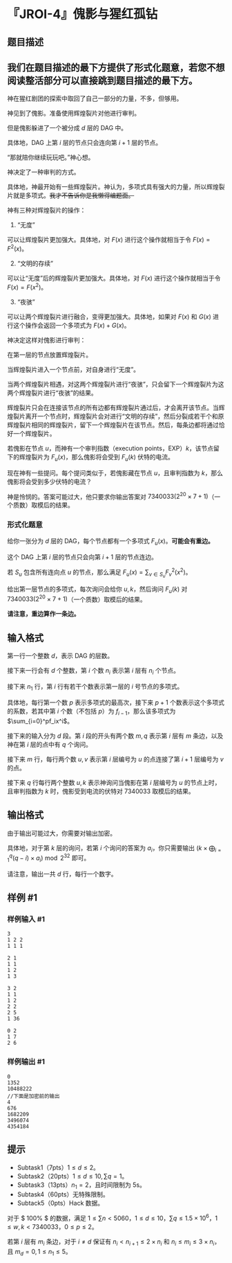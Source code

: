 # 『JROI-4』傀影与猩红孤钻

## 题目描述

## 我们在题目描述的最下方提供了形式化题意，若您不想阅读整活部分可以直接跳到题目描述的最下方。

神在猩红剧团的探索中取回了自己一部分的力量，不多，但够用。

神见到了傀影。准备使用辉煌裂片对他进行审判。

但是傀影躲进了一个被分成 $d$ 层的 DAG 中。

具体地，DAG 上第 $i$ 层的节点只会连向第 $i+1$ 层的节点。

“那就陪你继续玩玩吧。”神心想。

神决定了一种审判的方式。

具体地，神最开始有一些辉煌裂片。神认为，多项式具有强大的力量，所以辉煌裂片就是多项式。~~我才不告诉你是我懒得编题面。~~

神有三种对辉煌裂片的操作：

1. “无度”

可以让辉煌裂片更加强大。具体地，对 $F(x)$ 进行这个操作就相当于令 $F(x)=F^2(x)$。

2. “文明的存续”

可以让“无度”后的辉煌裂片更加强大。具体地，对 $F(x)$ 进行这个操作就相当于令 $F(x)=F(x^2)$。

3. “夜骇”

可以让两个辉煌裂片进行融合，变得更加强大。具体地，如果对 $F(x)$ 和 $G(x)$ 进行这个操作会返回一个多项式为 $F(x)+G(x)$。

神决定这样对傀影进行审判：

在第一层的节点放置辉煌裂片。

当辉煌裂片进入一个节点前，对自身进行“无度”。

当两个辉煌裂片相遇，对这两个辉煌裂片进行“夜骇”，只会留下一个辉煌裂片为这两个辉煌裂片进行“夜骇”的结果。

辉煌裂片只会在连接该节点的所有边都有辉煌裂片通过后，才会离开该节点。当辉煌裂片离开一个节点时，辉煌裂片会对进行“文明的存续”，然后分裂成若干个和原辉煌裂片相同的辉煌裂片，留下一个辉煌裂片在该节点。然后，每条边都将通过恰好一个辉煌裂片。

若傀影在节点 $u$，而神有一个审判指数（execution points，EXP）$k$，该节点留下的辉煌裂片为 $F_u(x)$，那么傀影将会受到 $F_u(k)$ 伏特的电流。

现在神有一些提问。每个提问类似于，若傀影藏在节点 $u$，且审判指数为 $k$，那么傀影将会受到多少伏特的电流？

神是怜悯的。答案可能过大，他只要求你输出答案对 $7340033(2^{20}\times7+1)$（一个质数）取模后的结果。
### 形式化题意
给你一张分为 $d$ 层的 DAG，每个节点都有一个多项式 $F_u(x)$。**可能会有重边。**

这个 DAG 上第 $i$ 层的节点只会向第 $i+1$ 层的节点连边。

若 $S_u$ 包含所有连向点 $u$ 的节点，那么满足 $F_u(x)=\sum_{v \in S_u}F_v^2(x^2)$。

给出第一层节点的多项式，每次询问会给你 $u,k$，然后询问 $F_u(k)$ 对 $7340033(2^{20}\times7+1)$（一个质数）取模后的结果。

**请注意，重边算作一条边。**

## 输入格式

第一行一个整数 $d$，表示 DAG 的层数。

接下来一行会有 $d$ 个整数，第 $i$ 个数 $n_i$ 表示第 $i$ 层有 $n_i$ 个节点。

接下来 $n_1$ 行，第 $i$ 行有若干个数表示第一层的 $i$ 号节点的多项式。

具体地，每行第一个数 $p$ 表示多项式的最高次，接下来 $p+1$ 个数表示这个多项式的系数，若其中第 $i$ 个数（不包括 $p$）为 $f_{i-1}$，那么该多项式为 $\sum_{i=0}^pf_ix^i$。

接下来的输入分为 $d$ 段。第 $i$ 段的开头有两个数 $m,q$ 表示第 $i$ 层有 $m$ 条边，以及神在第 $i$ 层的点中有 $q$ 个询问。

接下来 $m$ 行，每行两个数 $u,v$ 表示第 $i$ 层编号为 $u$ 的点连接了第 $i+1$ 层编号为 $v$ 的点。

接下来 $q$ 行每行两个整数 $u,k$ 表示神询问当傀影在第 $i$ 层编号为 $u$ 的节点上时，且审判指数为 $k$ 时，傀影受到电流的伏特对 $7340033$ 取模后的结果。

## 输出格式

由于输出可能过大，你需要对输出加密。

具体地，对于第 $k$ 层的询问，若第 $i$ 个询问的答案为 $a_i$，你只需要输出 $(k \times \bigoplus_{i=1}^q(q-i) \times a_i)\bmod 2^{32}$ 即可。

请注意，输出一共 $d$ 行，每行一个数字。

## 样例 #1

### 样例输入 #1
```
3
1 2 2
1 1 1

2 1
1 1
1 2
1 3

3 2
1 1
1 2
2 2
2 5
1 36

0 2
1 7
2 6
```

### 样例输出 #1

```
0
1352
10488222
//下面是加密前的输出
4
676
1682209
3496074
4354184
```

## 提示

- Subtask1（7pts）$1\leq d\leq 2$。
- Subtask2（20pts）$1\leq d\leq 10,\sum q=1$。
- Subtask3（13pts）$n_1=2$，且时间限制为 5s。
- Subtask4（60pts）无特殊限制。
- Subtack5（0pts）Hack 数据。

对于 $ 100\% $ 的数据，满足 $1\leq\sum n<5060$，$1\leq d\leq 10$，$\sum q\leq 1.5 \times 10^6$，$1\leq w,k<7340033$，$0 \leq p \leq 2$。

若第 $i$ 层有 $m_i$ 条边，对于 $i\neq d$ 保证有 $n_i<n_{i+1}\leq2\times n_i$ 和 $n_i\leq m_i\leq 3\times n_i$，且 $m_d=0,1 \leq n_1 \leq 5$。

